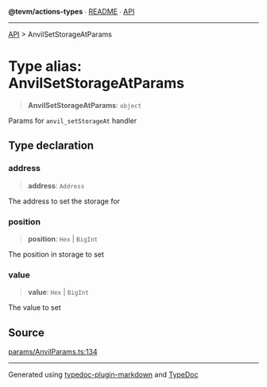 **@tevm/actions-types** ∙ [README](../README.md) ∙ [API](../API.md)

***

[API](../API.md) > AnvilSetStorageAtParams

# Type alias: AnvilSetStorageAtParams

> **AnvilSetStorageAtParams**: `object`

Params for `anvil_setStorageAt` handler

## Type declaration

### address

> **address**: `Address`

The address to set the storage for

### position

> **position**: `Hex` \| `BigInt`

The position in storage to set

### value

> **value**: `Hex` \| `BigInt`

The value to set

## Source

[params/AnvilParams.ts:134](https://github.com/evmts/tevm-monorepo/blob/main/core/actions-types/src/params/AnvilParams.ts#L134)

***
Generated using [typedoc-plugin-markdown](https://www.npmjs.com/package/typedoc-plugin-markdown) and [TypeDoc](https://typedoc.org/)
